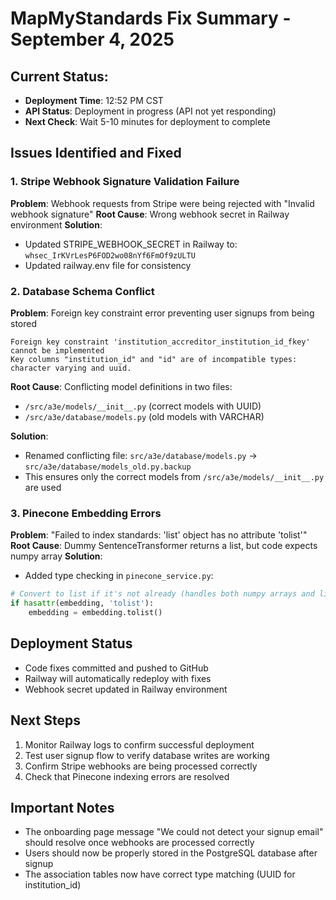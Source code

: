 # MapMyStandards Fix Summary - September 4, 2025

## Current Status: 
- **Deployment Time**: 12:52 PM CST
- **API Status**: Deployment in progress (API not yet responding)
- **Next Check**: Wait 5-10 minutes for deployment to complete

## Issues Identified and Fixed

### 1. Stripe Webhook Signature Validation Failure
**Problem**: Webhook requests from Stripe were being rejected with "Invalid webhook signature"
**Root Cause**: Wrong webhook secret in Railway environment
**Solution**: 
- Updated STRIPE_WEBHOOK_SECRET in Railway to: `whsec_IrKVrLesP6FOD2wo08nYf6FmOf9zULTU`
- Updated railway.env file for consistency

### 2. Database Schema Conflict
**Problem**: Foreign key constraint error preventing user signups from being stored
```
Foreign key constraint 'institution_accreditor_institution_id_fkey' cannot be implemented
Key columns "institution_id" and "id" are of incompatible types: character varying and uuid.
```
**Root Cause**: Conflicting model definitions in two files:
- `/src/a3e/models/__init__.py` (correct models with UUID)
- `/src/a3e/database/models.py` (old models with VARCHAR)

**Solution**: 
- Renamed conflicting file: `src/a3e/database/models.py` → `src/a3e/database/models_old.py.backup`
- This ensures only the correct models from `/src/a3e/models/__init__.py` are used

### 3. Pinecone Embedding Errors
**Problem**: "Failed to index standards: 'list' object has no attribute 'tolist'"
**Root Cause**: Dummy SentenceTransformer returns a list, but code expects numpy array
**Solution**: 
- Added type checking in `pinecone_service.py`:
```python
# Convert to list if it's not already (handles both numpy arrays and lists)
if hasattr(embedding, 'tolist'):
    embedding = embedding.tolist()
```

## Deployment Status
- Code fixes committed and pushed to GitHub
- Railway will automatically redeploy with fixes
- Webhook secret updated in Railway environment

## Next Steps
1. Monitor Railway logs to confirm successful deployment
2. Test user signup flow to verify database writes are working
3. Confirm Stripe webhooks are being processed correctly
4. Check that Pinecone indexing errors are resolved

## Important Notes
- The onboarding page message "We could not detect your signup email" should resolve once webhooks are processed correctly
- Users should now be properly stored in the PostgreSQL database after signup
- The association tables now have correct type matching (UUID for institution_id)
